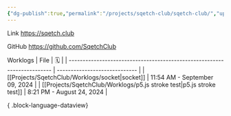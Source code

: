 ```yaml
---
{"dg-publish":true,"permalink":"/projects/sqetch-club/sqetch-club/","updated":"2024-08-24T19:21:00"}
---
```


Link
https://sqetch.club

GitHub
https://github.com/SqetchClub

Worklogs
| File                                                                     | 🗓️                           |
| ------------------------------------------------------------------------ | ----------------------------- |
| [[Projects/SqetchClub/Worklogs/socket\|socket]]                       | 11:54 AM - September 09, 2024 |
| [[Projects/SqetchClub/Worklogs/p5.js stroke test\|p5.js stroke test]] | 8:21 PM - August 24, 2024     |

{ .block-language-dataview}


